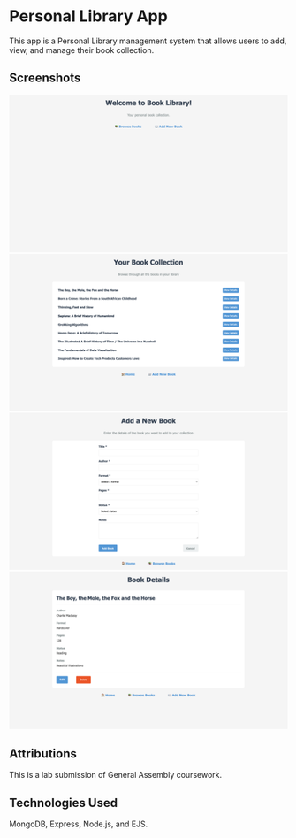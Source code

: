 # Personal Library App

This app is a Personal Library management system that allows users to add, view, and manage their book collection.

## Screenshots

![Home Page](public/imgs/HomePage.png)
![All Books](public/imgs/AllBooks.png)
![Add Book](public/imgs/AddNewBook.png)
![Book Details](public/imgs/BookDetails.png)

## Attributions

This is a lab submission of General Assembly coursework.

## Technologies Used

MongoDB, Express, Node.js, and EJS.